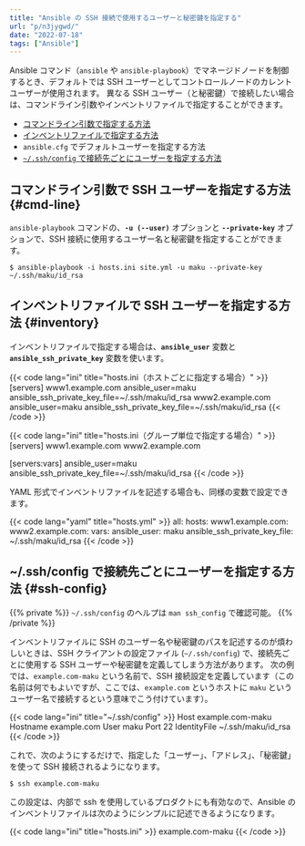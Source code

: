 ```yaml
---
title: "Ansible の SSH 接続で使用するユーザーと秘密鍵を指定する"
url: "p/n3jygwd/"
date: "2022-07-18"
tags: ["Ansible"]
---
```


Ansible コマンド（`ansible` や `ansible-playbook`）でマネージドノードを制御するとき、デフォルトでは SSH ユーザーとしてコントロールノードのカレントユーザーが使用されます。
異なる SSH ユーザー（と秘密鍵）で接続したい場合は、コマンドライン引数やインベントリファイルで指定することができます。

- [コマンドライン引数で指定する方法](#cmd-line)
- [インベントリファイルで指定する方法](#inventory)
- `ansible.cfg` でデフォルトユーザーを指定する方法
- [`~/.ssh/config` で接続先ごとにユーザーを指定する方法](#ssh-config)


コマンドライン引数で SSH ユーザーを指定する方法 {#cmd-line}
----

`ansible-playbook` コマンドの、__`-u (--user)`__ オプションと __`--private-key`__ オプションで、SSH 接続に使用するユーザー名と秘密鍵を指定することができます。

```console
$ ansible-playbook -i hosts.ini site.yml -u maku --private-key ~/.ssh/maku/id_rsa
```


インベントリファイルで SSH ユーザーを指定する方法 {#inventory}
----

インベントリファイルで指定する場合は、__`ansible_user`__ 変数と __`ansible_ssh_private_key`__ 変数を使います。

{{< code lang="ini" title="hosts.ini（ホストごとに指定する場合）" >}}
[servers]
www1.example.com ansible_user=maku ansible_ssh_private_key_file=~/.ssh/maku/id_rsa
www2.example.com ansible_user=maku ansible_ssh_private_key_file=~/.ssh/maku/id_rsa
{{< /code >}}

{{< code lang="ini" title="hosts.ini（グループ単位で指定する場合）" >}}
[servers]
www1.example.com
www2.example.com

[servers:vars]
ansible_user=maku
ansible_ssh_private_key_file=~/.ssh/maku/id_rsa
{{< /code >}}

YAML 形式でインベントリファイルを記述する場合も、同様の変数で設定できます。

{{< code lang="yaml" title="hosts.yml" >}}
all:
  hosts:
    www1.example.com:
    www2.example.com:
  vars:
    ansible_user: maku
    ansible_ssh_private_key_file: ~/.ssh/maku/id_rsa
{{< /code >}}


~/.ssh/config で接続先ごとにユーザーを指定する方法 {#ssh-config}
----

{{% private %}}
`~/.ssh/config` のヘルプは `man ssh_config` で確認可能。
{{% /private %}}

インベントリファイルに SSH のユーザー名や秘密鍵のパスを記述するのが煩わしいときは、SSH クライアントの設定ファイル (`~/.ssh/config`) で、接続先ごとに使用する SSH ユーザーや秘密鍵を定義してしまう方法があります。
次の例では、`example.com-maku` という名前で、SSH 接続設定を定義しています（この名前は何でもよいですが、ここでは、`example.com` というホストに `maku` というユーザー名で接続するという意味でこう付けています）。

{{< code lang="ini" title="~/.ssh/config" >}}
Host example.com-maku
    Hostname example.com
    User maku
    Port 22
    IdentityFile ~/.ssh/maku/id_rsa
{{< /code >}}

これで、次のようにするだけで、指定した「ユーザー」、「アドレス」、「秘密鍵」を使って SSH 接続されるようになります。

```console
$ ssh example.com-maku
```

この設定は、内部で ssh を使用しているプロダクトにも有効なので、Ansible のインベントリファイルは次のようにシンプルに記述できるようになります。

{{< code lang="ini" title="hosts.ini" >}}
example.com-maku
{{< /code >}}

